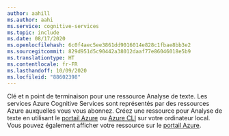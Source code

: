 ```yaml
---
author: aahill
ms.author: aahi
ms.service: cognitive-services
ms.topic: include
ms.date: 08/17/2020
ms.openlocfilehash: 6c0f4aec5ee3861dd9016014e828c1fbae8bb3e2
ms.sourcegitcommit: 829d951d5c90442a38012daaf77e86046018e5b9
ms.translationtype: HT
ms.contentlocale: fr-FR
ms.lasthandoff: 10/09/2020
ms.locfileid: "88602398"
---
```

Clé et n point de terminaison pour une ressource Analyse de texte. Les services Azure Cognitive Services sont représentés par des ressources Azure auxquelles vous vous abonnez. Créez une ressource pour Analyse de texte en utilisant le [portail Azure](../articles/cognitive-services/cognitive-services-apis-create-account.md) ou [Azure CLI](../articles/cognitive-services/cognitive-services-apis-create-account-cli.md) sur votre ordinateur local. Vous pouvez également afficher votre ressource sur le [portail Azure](https://portal.azure.com/).

